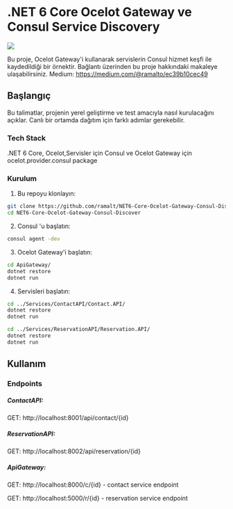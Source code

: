 
# .NET 6 Core Ocelot Gateway ve Consul Service Discovery
![](https://media.istockphoto.com/id/617886480/tr/foto%C4%9Fraf/ocelot.jpg?s=612x612&w=0&k=20&c=R-H2qZ-pmquMBjM3R57H6mXIHyWNUIpiGgzuhskSM7E=)

Bu proje, Ocelot Gateway'i kullanarak servislerin Consul hizmet keşfi ile kaydedildiği bir örnektir.
Bağlantı üzerinden bu proje hakkındaki makaleye ulaşabilirsiniz. 
Medium: https://medium.com/@ramalto/ec39b10cec49

## Başlangıç

Bu talimatlar, projenin yerel geliştirme ve test amacıyla nasıl kurulacağını açıklar. Canlı bir ortamda dağıtım için farklı adımlar gerekebilir.

### Tech Stack

.NET 6 Core, Ocelot,Servisler için Consul ve Ocelot Gateway için ocelot.provider.consul package

### Kurulum

1. Bu repoyu klonlayın:

```bash
git clone https://github.com/ramalt/NET6-Core-Ocelot-Gateway-Consul-Discover.git
cd NET6-Core-Ocelot-Gateway-Consul-Discover
```
2. Consul 'u başlatın:

```bash
consul agent -dev
```
3. Ocelot Gateway'i başlatın:

```bash
cd ApiGateway/
dotnet restore
dotnet run
```
4. Servisleri başlatın:

```bash
cd ../Services/ContactAPI/Contact.API/ 
dotnet restore
dotnet run
```
```bash
cd ../Services/ReservationAPI/Reservation.API/ 
dotnet restore
dotnet run
```

## Kullanım
### Endpoints

##### ContactAPI:

GET: http://localhost:8001/api/contact/{id}

##### ReservationAPI:

GET: http://localhost:8002/api/reservation/{id}

##### ApiGateway:

GET: http://localhost:8000/c/{id} - contact service endpoint

GET: http://localhost:5000/r/{id} - reservation service endpoint


